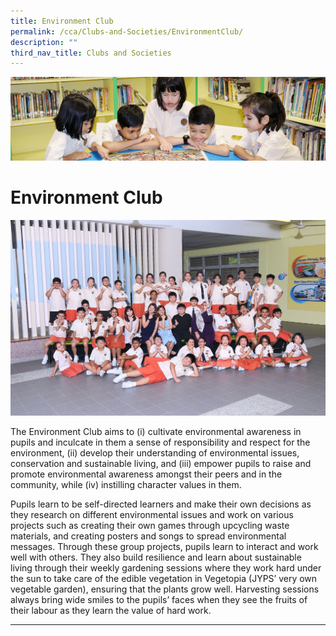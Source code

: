 ```yaml
---
title: Environment Club
permalink: /cca/Clubs-and-Societies/EnvironmentClub/
description: ""
third_nav_title: Clubs and Societies
---
```

![](/images/banner.gif)

  
  
# Environment Club

![](/images/Environment%20Club_Pic%201.jpeg)

The Environment Club aims to (i) cultivate environmental awareness in pupils and inculcate in them a sense of responsibility and respect for the environment, (ii) develop their understanding of environmental issues, conservation and sustainable living, and (iii) empower pupils to raise and promote environmental awareness amongst their peers and in the community, while (iv) instilling character values in them.  
  
Pupils learn to be self-directed learners and make their own decisions as they research on different environmental issues and work on various projects such as creating their own games through upcycling waste materials, and creating posters and songs to spread environmental messages. Through these group projects, pupils learn to interact and work well with others. They also build resilience and learn about sustainable living through their weekly gardening sessions where they work hard under the sun to take care of the edible vegetation in Vegetopia (JYPS’ very own vegetable garden), ensuring that the plants grow well. Harvesting sessions always bring wide smiles to the pupils’ faces when they see the fruits of their labour as they learn the value of hard work.

---